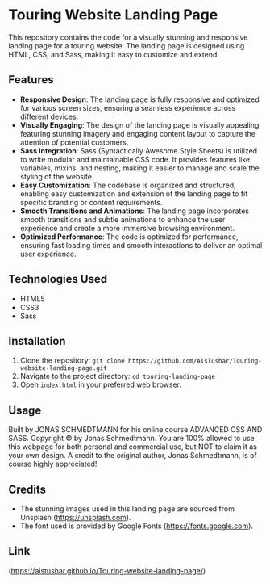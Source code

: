 # Touring Website Landing Page

This repository contains the code for a visually stunning and responsive landing page for a touring website. The landing page is designed using HTML, CSS, and Sass, making it easy to customize and extend.

## Features

- **Responsive Design**: The landing page is fully responsive and optimized for various screen sizes, ensuring a seamless experience across different devices.
- **Visually Engaging**: The design of the landing page is visually appealing, featuring stunning imagery and engaging content layout to capture the attention of potential customers.
- **Sass Integration**: Sass (Syntactically Awesome Style Sheets) is utilized to write modular and maintainable CSS code. It provides features like variables, mixins, and nesting, making it easier to manage and scale the styling of the website.
- **Easy Customization**: The codebase is organized and structured, enabling easy customization and extension of the landing page to fit specific branding or content requirements.
- **Smooth Transitions and Animations**: The landing page incorporates smooth transitions and subtle animations to enhance the user experience and create a more immersive browsing environment.
- **Optimized Performance**: The code is optimized for performance, ensuring fast loading times and smooth interactions to deliver an optimal user experience.

## Technologies Used

- HTML5
- CSS3
- Sass

## Installation

1. Clone the repository: `git clone https://github.com/AIsTushar/Touring-website-landing-page.git`
2. Navigate to the project directory: `cd touring-landing-page`
3. Open `index.html` in your preferred web browser.

## Usage

Built by JONAS SCHMEDTMANN for his online course ADVANCED CSS AND SASS. Copyright © by Jonas Schmedtmann. You are 100% allowed to use this webpage for both personal and commercial use, but NOT to claim it as your own design. A credit to the original author, Jonas Schmedtmann, is of course highly appreciated!

## Credits

- The stunning images used in this landing page are sourced from Unsplash (https://unsplash.com).
- The font used is provided by Google Fonts (https://fonts.google.com).

## Link
(https://aistushar.github.io/Touring-website-landing-page/)


